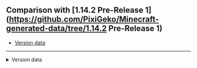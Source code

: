 ## Comparison with [1.14.2 Pre-Release 1](https://github.com/PixiGeko/Minecraft-generated-data/tree/1.14.2 Pre-Release 1)

- [Version data](#version-data)

<hr/>
<details><summary>Version data</summary>
<table><tr><th></th><th align="left">1.14.2 Pre-Release 1</th><th>1.14.2 Pre-Release 2</th></tr><tr><td>World version</td><td><code>1958</code></td><td><code>1959</code></td></tr><tr><td>Protocol version</td><td><code>481</code></td><td><code>482</code></td></tr></table>
</details>